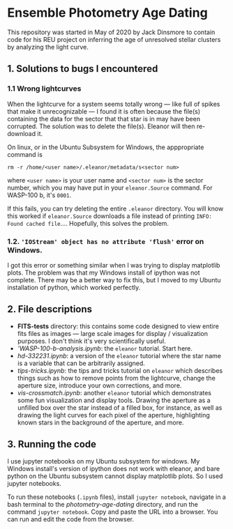 # Ensemble Photometry Age Dating
This repository was started in May of 2020 by Jack Dinsmore to contain code for his REU project on inferring the age of unresolved stellar clusters by analyzing the light curve.

## 1. Solutions to bugs I encountered

### 1.1 Wrong lightcurves
When the lightcurve for a system seems totally wrong &mdash; like full of spikes that make it unrecognizable &mdash; I found it is often because the file(s) containing the data for the sector that that star is in may have been corrupted. The solution was to delete the file(s). Eleanor will then re-download it. 

On linux, or in the Ubuntu Subsystem for Windows, the apppropriate command is 

`rm -r /home/<user name>/.eleanor/metadata/s<sector num>`

where `<user name>` is your user name and `<sector num>` is the sector number, which you may have put in your `eleanor.Source` command. For WASP-100 b, it's `0001`.

If this fails, you can try deleting the entire `.eleanor` directory. You will know this worked if `eleanor.Source` downloads a file instead of printing `INFO: Found cached file`.... Hopefully, this solves the problem.


### 1.2. `'IOStream' object has no attribute 'flush'` error on Windows.
I got this error or something similar when I was trying to display matplotlib plots. The problem was that my Windows install of ipython was not complete. There may be a better way to fix this, but I moved to my Ubuntu installation of python, which worked perfectly.


## 2. File descriptions

- **FITS-tests** directory: this contains some code designed to view entire fits files as images &mdash; large scale images for display / visualization purposes. I don't think it's very scientifically useful.
- _'WASP-100-b-analysis.ipynb_: the `eleanor` tutorial. Start here.
- _hd-332231.ipynb_: a version of the `eleanor` tutorial where the star name is a variable that can be arbitrarily assigned.
- _tips-tricks.ipynb_: the tips and tricks tutorial on `eleanor` which describes things such as how to remove points from the lightcurve, change the aperture size, introduce your own corrections, and more.
- _vis-crossmatch.ipynb_: another `eleanor` tutorial which demonstrates some fun visualization and display tools. Drawing the aperture as a unfilled box over the star instead of a filled box, for instance, as well as drawing the light curves for each pixel of the aperture, highlighting known stars in the background of the aperture, and more.


## 3. Running the code

I use jupyter notebooks on my Ubuntu subsystem for windows. My Windows install's version of ipython does not work with eleanor, and bare python on the Ubuntu subsystem cannot display matplotlib plots. So I used jupyter notebooks. 

To run these notebooks (`.ipynb` files), install `jupyter notebook`, navigate in a bash terminal to the _photometry-age-dating_ directory, and run the command `jupyter notebook`. Copy and paste the URL into a browser. You can run and edit the code from the browser.
